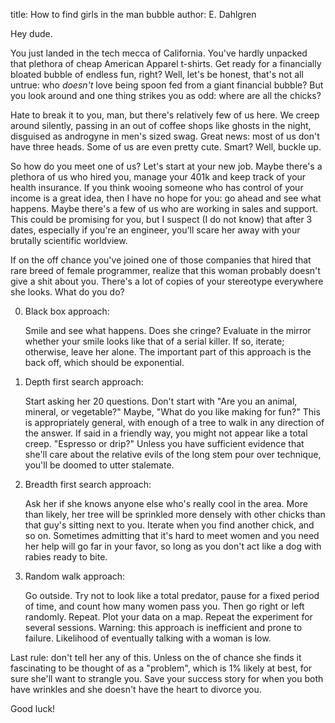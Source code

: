 title: How to find girls in the man bubble
author: E. Dahlgren

Hey dude.

You just landed in the tech mecca of California.  You've hardly unpacked that plethora of cheap American Apparel t-shirts.  Get ready for a financially bloated bubble of endless fun, right?  Well, let's be honest, that's not all untrue: who *doesn't* love being spoon fed from a giant financial bubble?  But you look around and one thing strikes you as odd: where are all the chicks?

Hate to break it to you, man, but there's relatively few of us here.  We creep around silently, passing in an out of coffee shops like ghosts in the night, disguised as androgyne in men's sized swag.  Great news: most of us don't have three heads.  Some of us are even pretty cute.  Smart?  Well, buckle up.

So how do you meet one of us?  Let's start at your new job.  Maybe there's a plethora of us who hired you, manage your 401k and keep track of your health insurance.  If you think wooing someone who has control of your income is a great idea, then I have no hope for you: go ahead and see what happens.  Maybe there's a few of us who are working in sales and support.  This could be promising for you, but I suspect (I do not know) that after 3 dates, especially if you're an engineer, you'll scare her away with your brutally scientific worldview.

If on the off chance you've joined one of those companies that hired that rare breed of female programmer, realize that this woman probably doesn't give a shit about you.  There's a lot of copies of your stereotype everywhere she looks.  What do you do?


0. Black box approach:

    Smile and see what happens.  Does she cringe?  Evaluate in the mirror whether your smile looks like that of a serial killer.  If so, iterate; otherwise, leave her alone.  The important part of this approach is the back off, which should be exponential.


1. Depth first search approach:

    Start asking her 20 questions.  Don't start with "Are you an animal, mineral, or vegetable?"  Maybe, "What do you like making for fun?"  This is appropriately general, with enough of a tree to walk in any direction of the answer.  If said in a friendly way, you might not appear like a total creep.  "Espresso or drip?"  Unless you have sufficient evidence that she'll care about the relative evils of the long stem pour over technique, you'll be doomed to utter stalemate.


2. Breadth first search approach:

    Ask her if she knows anyone else who's really cool in the area.  More than likely, her tree will be sprinkled more densely with other chicks than that guy's sitting next to you.  Iterate when you find another chick, and so on.  Sometimes admitting that it's hard to meet women and you need her help will go far in your favor, so long as you don't act like a dog with rabies ready to bite.

3. Random walk approach:

    Go outside.  Try not to look like a total predator, pause for a fixed period of time, and count how many women pass you.  Then go right or left randomly.  Repeat.  Plot your data on a map.  Repeat the experiment for several sessions.  Warning: this approach is inefficient and prone to failure.  Likelihood of eventually talking with a woman is low.

Last rule: don't tell her any of this.  Unless on the of chance she finds it fascinating to be thought of as a "problem", which is 1% likely at best, for sure she'll want to strangle you.  Save your success story for when you both have wrinkles and she doesn't have the heart to divorce you.

Good luck!
